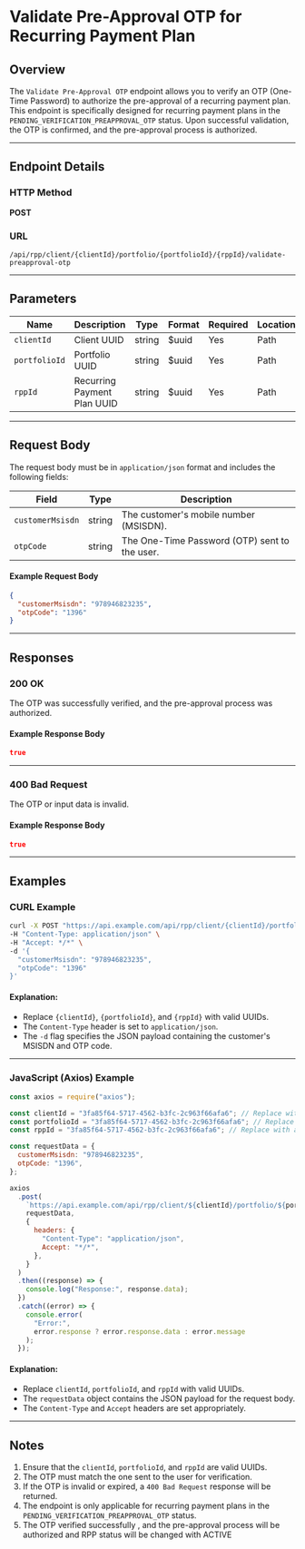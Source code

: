 # Validate Pre-Approval OTP for Recurring Payment Plan

## Overview

The `Validate Pre-Approval OTP` endpoint allows you to verify an OTP (One-Time Password) to authorize the pre-approval of a recurring payment plan. This endpoint is specifically designed for recurring payment plans in the `PENDING_VERIFICATION_PREAPPROVAL_OTP` status. Upon successful validation, the OTP is confirmed, and the pre-approval process is authorized.

---

## Endpoint Details

### HTTP Method

**POST**

### URL

```
/api/rpp/client/{clientId}/portfolio/{portfolioId}/{rppId}/validate-preapproval-otp
```

---

## Parameters

| Name          | Description                 | Type   | Format | Required | Location |
| ------------- | --------------------------- | ------ | ------ | -------- | -------- |
| `clientId`    | Client UUID                 | string | $uuid  | Yes      | Path     |
| `portfolioId` | Portfolio UUID              | string | $uuid  | Yes      | Path     |
| `rppId`       | Recurring Payment Plan UUID | string | $uuid  | Yes      | Path     |

---

## Request Body

The request body must be in `application/json` format and includes the following fields:

| Field            | Type   | Description                                   |
| ---------------- | ------ | --------------------------------------------- |
| `customerMsisdn` | string | The customer's mobile number (MSISDN).        |
| `otpCode`        | string | The One-Time Password (OTP) sent to the user. |

#### Example Request Body

```json
{
  "customerMsisdn": "978946823235",
  "otpCode": "1396"
}
```

---

## Responses

### 200 OK

The OTP was successfully verified, and the pre-approval process was authorized.

#### Example Response Body

```json
true
```

---

### 400 Bad Request

The OTP or input data is invalid.

#### Example Response Body

```json
true
```

---

## Examples

### CURL Example

```bash
curl -X POST "https://api.example.com/api/rpp/client/{clientId}/portfolio/{portfolioId}/{rppId}/validate-preapproval-otp" \
-H "Content-Type: application/json" \
-H "Accept: */*" \
-d '{
  "customerMsisdn": "978946823235",
  "otpCode": "1396"
}'
```

#### Explanation:

- Replace `{clientId}`, `{portfolioId}`, and `{rppId}` with valid UUIDs.
- The `Content-Type` header is set to `application/json`.
- The `-d` flag specifies the JSON payload containing the customer's MSISDN and OTP code.

---

### JavaScript (Axios) Example

```javascript
const axios = require("axios");

const clientId = "3fa85f64-5717-4562-b3fc-2c963f66afa6"; // Replace with actual client UUID
const portfolioId = "3fa85f64-5717-4562-b3fc-2c963f66afa6"; // Replace with actual portfolio UUID
const rppId = "3fa85f64-5717-4562-b3fc-2c963f66afa6"; // Replace with actual recurring payment plan UUID

const requestData = {
  customerMsisdn: "978946823235",
  otpCode: "1396",
};

axios
  .post(
    `https://api.example.com/api/rpp/client/${clientId}/portfolio/${portfolioId}/${rppId}/validate-preapproval-otp`,
    requestData,
    {
      headers: {
        "Content-Type": "application/json",
        Accept: "*/*",
      },
    }
  )
  .then((response) => {
    console.log("Response:", response.data);
  })
  .catch((error) => {
    console.error(
      "Error:",
      error.response ? error.response.data : error.message
    );
  });
```

#### Explanation:

- Replace `clientId`, `portfolioId`, and `rppId` with valid UUIDs.
- The `requestData` object contains the JSON payload for the request body.
- The `Content-Type` and `Accept` headers are set appropriately.

---

## Notes

1. Ensure that the `clientId`, `portfolioId`, and `rppId` are valid UUIDs.
2. The OTP must match the one sent to the user for verification.
3. If the OTP is invalid or expired, a `400 Bad Request` response will be returned.
4. The endpoint is only applicable for recurring payment plans in the `PENDING_VERIFICATION_PREAPPROVAL_OTP` status.
5. The OTP verified successfully , and the pre-approval process will be authorized and RPP status will be changed with ACTIVE
